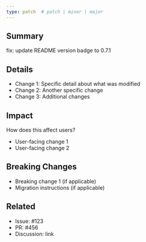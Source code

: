 ```yaml
---
type: patch  # patch | minor | major
---
```


## Summary
fix: update README version badge to 0.7.1

## Details
- Change 1: Specific detail about what was modified
- Change 2: Another specific change
- Change 3: Additional changes

## Impact
How does this affect users?
- User-facing change 1
- User-facing change 2

## Breaking Changes
<!-- Delete this section if there are no breaking changes -->
- Breaking change 1 (if applicable)
- Migration instructions (if applicable)

## Related
<!-- Optional: Link to issues, PRs, or discussions -->
- Issue: #123
- PR: #456
- Discussion: link
